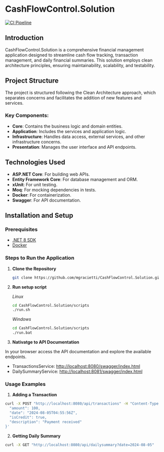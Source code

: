 # CashFlowControl.Solution

[![CI Pipeline](https://github.com/mgracietti/CashFlowControl.Solution/actions/workflows/ci.yml/badge.svg)](https://github.com/mgracietti/CashFlowControl.Solution/actions/workflows/ci.yml)

## Introduction
CashFlowControl.Solution is a comprehensive financial management application designed to streamline cash flow tracking, transaction management, and daily financial summaries. This solution employs clean architecture principles, ensuring maintainability, scalability, and testability.

## Project Structure
The project is structured following the Clean Architecture approach, which separates concerns and facilitates the addition of new features and services.

### Key Components:
- **Core**: Contains the business logic and domain entities.
- **Application**: Includes the services and application logic.
- **Infrastructure**: Handles data access, external services, and other infrastructure concerns.
- **Presentation**: Manages the user interface and API endpoints.

## Technologies Used
- **ASP.NET Core**: For building web APIs.
- **Entity Framework Core**: For database management and ORM.
- **xUnit**: For unit testing.
- **Moq**: For mocking dependencies in tests.
- **Docker**: For containerization.
- **Swagger**: For API documentation.

## Installation and Setup

### Prerequisites
- [.NET 8 SDK](https://dotnet.microsoft.com/download/dotnet/8.0)
- [Docker](https://www.docker.com/products/docker-desktop)

### Steps to Run the Application
1. **Clone the Repository**
   ```bash
   git clone https://github.com/mgracietti/CashFlowControl.Solution.git      
   ```
2. **Run setup script**

   *Linux*
   ```bash
   cd CashFlowControl.Solution/scripts   
   ./run.sh
   ```
   *Windows*
   ```bash
   cd CashFlowControl.Solution/scripts   
   ./run.bat
   ```

2. **Nativatge to API Documentation**

In your browser access the API documentation and explore the available endpoints.
- TransactionsService: [http://localhost:8080/swagger/index.html](http://localhost:8080/swagger/index.html)
- DailySummaryService: [http://localhost:8081/swagger/index.html]( http://localhost:8081/swagger/index.html)

### Usage Examples
1. **Adding a Transaction**
```bash
curl -X POST "http://localhost:8080/api/transactions" -H "Content-Type: application/json" -d '{
  "amount": 100,
  "date": "2024-08-05T04:55:56Z",
  "isCredit": true,
  "description": "Payment received"
}'

```


2. **Getting Daily Summary**
```bash
curl -X GET "http://localhost:8080/api/dailysummary?date=2024-08-05"
```
